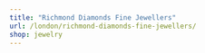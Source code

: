```yaml
---
title: "Richmond Diamonds Fine Jewellers"
url: /london/richmond-diamonds-fine-jewellers/
shop: jewelry
---
```

